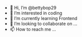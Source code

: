 - 👋 Hi, I’m @bettybop29
- 👀 I’m interested in coding
- 🌱 I’m currently learning Frontend
- 💞️ I’m looking to collaborate on ...
- 📫 How to reach me ...

<!---
bettybop29/bettybop29 is a ✨ special ✨ repository because its `README.md` (this file) appears on your GitHub profile.
You can click the Preview link to take a look at your changes.
--->
